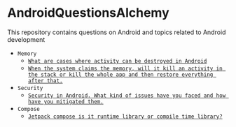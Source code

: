 # AndroidQuestionsAlchemy
This repository contains questions on Android and topics related to Android development


* `Memory`
  * [`What are cases where activity can be destroyed in Android`](https://github.com/devrath/AndroidQuestionsAlchemy/wiki/What-are-cases-where-activity-can-be-destroyed-in-android)
  * [`When the system claims the memory, will it kill an activity in the stack or kill the whole app and then restore everything after that.`](https://github.com/devrath/AndroidQuestionsAlchemy/wiki/When-system-claims-the-memory,-will-it-kill-an-activity-in-stack-or-kills-whole-app-and-then-restore-everything-after-that.) 
* `Security`
  * [`Security in Android. What kind of issues have you faced and how have you mitigated them.`](https://github.com/devrath/AndroidQuestionsAlchemy/wiki/Security-in-Android.-What-kind-of-issues-have-you-faced-and-how-you-mitigated-them.)
* `Compose`
  * [`Jetpack compose is it runtime library or compile time library?`](https://github.com/devrath/AndroidQuestionsAlchemy/wiki/Jetpack-compose-is-it-runtime-library-or-compile-time-library%3F)
    
